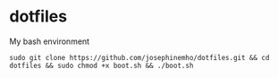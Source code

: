 # dotfiles
My bash environment

`sudo git clone https://github.com/josephinemho/dotfiles.git && cd dotfiles && sudo chmod +x boot.sh && ./boot.sh`
